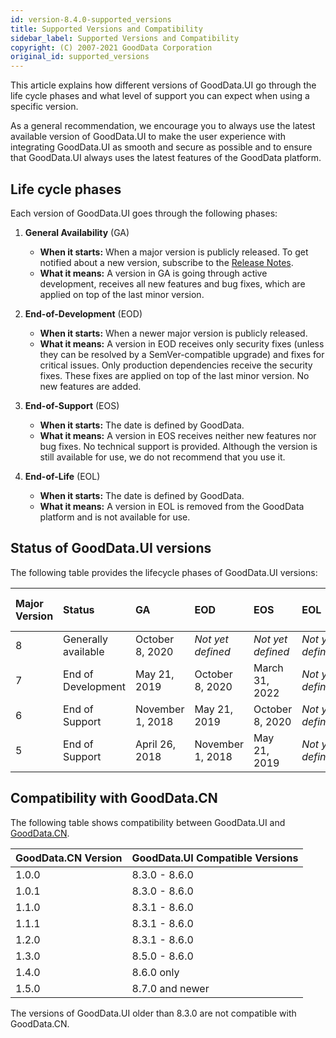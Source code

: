 ```yaml
---
id: version-8.4.0-supported_versions
title: Supported Versions and Compatibility
sidebar_label: Supported Versions and Compatibility
copyright: (C) 2007-2021 GoodData Corporation
original_id: supported_versions
---
```


This article explains how different versions of GoodData.UI go through the life cycle phases and what level of support you can expect when using a specific version.

As a general recommendation, we encourage you to always use the latest available version of GoodData.UI to make the user experience with integrating GoodData.UI as smooth and secure as possible and to ensure that GoodData.UI always uses the latest features of the GoodData platform.

## Life cycle phases

Each version of GoodData.UI goes through the following phases:

1. **General Availability** (GA)
    * **When it starts:** When a major version is publicly released. To get notified about a new version, subscribe to the [Release Notes](https://support.gooddata.com/hc/en-us/sections/203564877).
    * **What it means:** A version in GA is going through active development, receives all new features and bug fixes, which are applied on top of the last minor version.

2. **End-of-Development** (EOD)
    * **When it starts:** When a newer major version is publicly released.
    * **What it means:** A version in EOD receives only security fixes (unless they can be resolved by a SemVer-compatible upgrade) and fixes for critical issues. Only production dependencies receive the security fixes. These fixes are applied on top of the last minor version. No new features are added.

3. **End-of-Support** (EOS)
    * **When it starts:** The date is defined by GoodData.
    * **What it means:** A version in EOS receives neither new features nor bug fixes. No technical support is provided. Although the version is still available for use, we do not recommend that you use it.

4. **End-of-Life** (EOL)
    * **When it starts:** The date is defined by GoodData.
    * **What it means:** A version in EOL is removed from the GoodData platform and is not available for use.

## Status of GoodData.UI versions

The following table provides the lifecycle phases of GoodData.UI versions:

| Major Version | Status | GA | EOD | EOS | EOL | Last Minor Version |
| :--- | :--- | :--- | :--- | :--- | :--- | :--- |
| 8 | Generally available | October 8, 2020 | _Not yet defined_ | _Not yet defined_ | _Not yet defined_ | 8.7 |
| 7 | End of Development | May 21, 2019 | October 8, 2020 | March 31, 2022 | _Not yet defined_ | 7.9 |
| 6 | End of Support | November 1, 2018 | May 21, 2019 | October 8, 2020 | _Not yet defined_ | 6.3 |
| 5 | End of Support | April 26, 2018 | November 1, 2018 | May 21, 2019 | _Not yet defined_ | 5.3 |

## Compatibility with GoodData.CN

The following table shows compatibility between GoodData.UI and [GoodData.CN](06_cloudnative__introduction.md).

| GoodData.CN Version | GoodData.UI Compatible Versions |
| :--- | :--- |
| 1.0.0 | 8.3.0 - 8.6.0 |
| 1.0.1 | 8.3.0 - 8.6.0 |
| 1.1.0 | 8.3.1 - 8.6.0 |
| 1.1.1 | 8.3.1 - 8.6.0 |
| 1.2.0 | 8.3.1 - 8.6.0 |
| 1.3.0 | 8.5.0 - 8.6.0 |
| 1.4.0 | 8.6.0 only |
| 1.5.0 | 8.7.0 and newer |

The versions of GoodData.UI older than 8.3.0 are not compatible with GoodData.CN.
